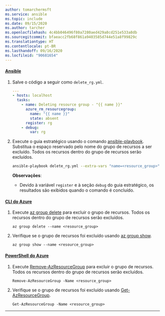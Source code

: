 ```yaml
---
author: tomarchermsft
ms.service: ansible
ms.topic: include
ms.date: 09/15/2020
ms.author: tarcher
ms.openlocfilehash: 4c4bb046496f80a7280aed429a8cd251e533a8db
ms.sourcegitcommit: bfaeacc2fb68f861a9403585d744e51a8f99829c
ms.translationtype: HT
ms.contentlocale: pt-BR
ms.lasthandoff: 09/16/2020
ms.locfileid: "90681654"
---
```

#### <a name="ansible"></a>[Ansible](#tab/ansible)

1. Salve o código a seguir como `delete_rg.yml`.

    ```yml
    ---
    - hosts: localhost
      tasks:
        - name: Deleting resource group - "{{ name }}"
          azure_rm_resourcegroup:
            name: "{{ name }}"
            state: absent
          register: rg
        - debug:
            var: rg
    ```

1. Execute o guia estratégico usando o comando [ansible-playbook](https://docs.ansible.com/ansible/latest/user_guide/playbooks.html). Substitua o espaço reservado pelo nome do grupo de recursos a ser excluído. Todos os recursos dentro do grupo de recursos serão excluídos.

    ```bash
    ansible-playbook delete_rg.yml --extra-vars "name=<resource_group>"
    ```

    **Observações**:

    - Devido à variável `register` e à seção `debug` do guia estratégico, os resultados são exibidos quando o comando é concluído.
    
#### <a name="azure-cli"></a>[CLI do Azure](#tab/azure-cli)

1. Execute [az group delete](https://docs.microsoft.com/cli/azure/group#az_group_delete) para excluir o grupo de recursos. Todos os recursos dentro do grupo de recursos serão excluídos.

    ```azurecli
    az group delete --name <resource_group>
    ```

1. Verifique se o grupo de recursos foi excluído usando [az group show](https://docs.microsoft.com/cli/azure/group#az_group_show).

    ```azurecli
    az group show --name <resource_group>
    ```

#### <a name="azure-powershell"></a>[PowerShell do Azure](#tab/azure-powershell)

1. Execute [Remove-AzResourceGroup](https://docs.microsoft.com/powershell/module/az.resources/Remove-AzResourceGroup) para excluir o grupo de recursos. Todos os recursos dentro do grupo de recursos serão excluídos.

    ```azurepowershell
    Remove-AzResourceGroup -Name <resource_group>
    ```

1. Verifique se o grupo de recursos foi excluído usando [Get-AzResourceGroup](https://docs.microsoft.com/powershell/module/az.resources/Get-AzResourceGroup).

    ```azurepowershell
    Get-AzResourceGroup -Name <resource_group>
    ```

---
